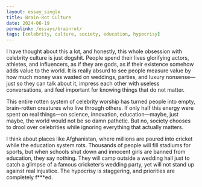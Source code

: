 ```yaml
---
layout: essay_single
title: Brain-Rot Culture
date: 2024-06-19
permalink: /essays/brainrot/
tags: [celebrity, culture, society, education, hypocrisy]
---
```

I have thought about this a lot, and honestly, this whole obsession with celebrity culture is just dogshit. People spend their lives glorifying actors, athletes, and influencers, as if they are gods, as if their existence somehow adds value to the world. It is really absurd to see people measure value by how much money was wasted on weddings, parties, and luxury nonsense—just so they can talk about it, impress each other with useless conversations, and feel important for knowing things that do not matter.

This entire rotten system of celebrity worship has turned people into empty, brain-rotten creatures who live through others. If only half this energy were spent on real things—on science, innovation, education—maybe, just maybe, the world would not be so damn pathetic. But no, society chooses to drool over celebrities while ignoring everything that actually matters.

I think about places like Afghanistan, where millions are poured into cricket while the education system rots. Thousands of people will fill stadiums for sports, but when schools shut down and innocent girls are banned from education, they say nothing. They will camp outside a wedding hall just to catch a glimpse of a famous cricketer’s wedding party, yet will not stand up against real injustice. The hypocrisy is staggering, and priorities are completely f\*\*\*ed.